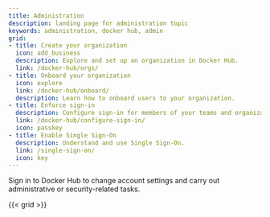 ```yaml
---
title: Administration
description: landing page for administration topic
keywords: administration, docker hub, admin
grid:
- title: Create your organization
  icon: add_business
  description: Explore and set up an organization in Docker Hub.
  link: /docker-hub/orgs/
- title: Onboard your organization
  icon: explore
  link: /docker-hub/onboard/
  description: Learn how to onboard users to your organization.
- title: Enforce sign-in
  description: Configure sign-in for members of your teams and organizations.
  link: /docker-hub/configure-sign-in/
  icon: passkey
- title: Enable Single Sign-On
  description: Understand and use Single Sign-On.
  link: /single-sign-on/
  icon: key
---
```


Sign in to Docker Hub to change account settings and carry out administrative or security-related tasks. 

{{< grid >}}